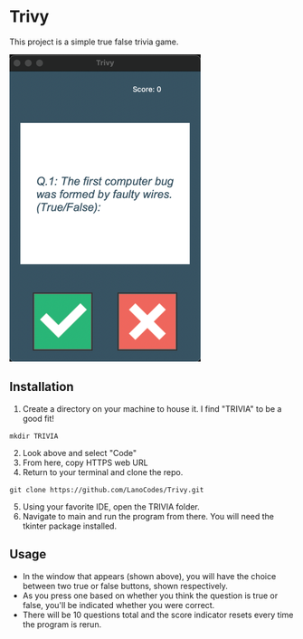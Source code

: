 # Trivy
This project is a simple true false trivia game.

![img.png](img.png)

## Installation
1. Create a directory on your machine to house it. I find "TRIVIA" to be a good fit!
```commandline
mkdir TRIVIA 
```
2. Look above and select "Code"
3. From here, copy HTTPS web URL
4. Return to your terminal and clone the repo.
```commandline
git clone https://github.com/LanoCodes/Trivy.git
```
5. Using your favorite IDE, open the TRIVIA folder.
6. Navigate to main and run the program from there. You will need the tkinter package installed.

## Usage
- In the window that appears (shown above), you will have the choice between two true or false buttons, shown respectively.
- As you press one based on whether you think the question is true or false, you'll be indicated whether you were correct.
- There will be 10 questions total and the score indicator resets every time the program is rerun.